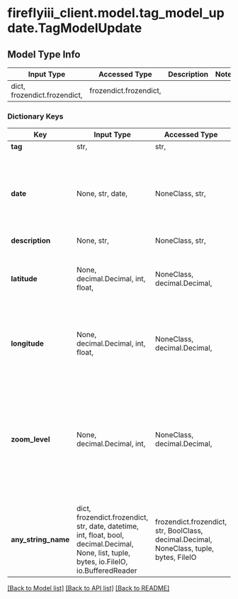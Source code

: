 # fireflyiii_client.model.tag_model_update.TagModelUpdate

## Model Type Info
Input Type | Accessed Type | Description | Notes
------------ | ------------- | ------------- | -------------
dict, frozendict.frozendict,  | frozendict.frozendict,  |  | 

### Dictionary Keys
Key | Input Type | Accessed Type | Description | Notes
------------ | ------------- | ------------- | ------------- | -------------
**tag** | str,  | str,  | The tag | [optional] 
**date** | None, str, date,  | NoneClass, str,  | The date to which the tag is applicable. | [optional] value must conform to RFC-3339 full-date YYYY-MM-DD
**description** | None, str,  | NoneClass, str,  |  | [optional] 
**latitude** | None, decimal.Decimal, int, float,  | NoneClass, decimal.Decimal,  | Latitude of the tag&#x27;s location, if applicable. Can be used to draw a map. | [optional] value must be a 64 bit float
**longitude** | None, decimal.Decimal, int, float,  | NoneClass, decimal.Decimal,  | Latitude of the tag&#x27;s location, if applicable. Can be used to draw a map. | [optional] value must be a 64 bit float
**zoom_level** | None, decimal.Decimal, int,  | NoneClass, decimal.Decimal,  | Zoom level for the map, if drawn. This to set the box right. Unfortunately this is a proprietary value because each map provider has different zoom levels. | [optional] value must be a 32 bit integer
**any_string_name** | dict, frozendict.frozendict, str, date, datetime, int, float, bool, decimal.Decimal, None, list, tuple, bytes, io.FileIO, io.BufferedReader | frozendict.frozendict, str, BoolClass, decimal.Decimal, NoneClass, tuple, bytes, FileIO | any string name can be used but the value must be the correct type | [optional]

[[Back to Model list]](../../README.md#documentation-for-models) [[Back to API list]](../../README.md#documentation-for-api-endpoints) [[Back to README]](../../README.md)

